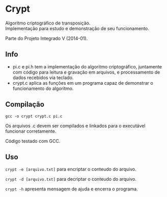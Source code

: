 # Crypt

Algoritmo criptográfico de transposição.  
Implementação para estudo e demonstração de seu funcionamento.

Parte do Projeto Integrado V (2014-01).

## Info

* pi.c e pi.h tem a implementação do algoritmo criptográfico,
juntamente com código para leitura e gravação em arquivos, e
processamento de dados recebidos via teclado.
* crypt.c aplica as funções em um programa capaz de demonstrar
o funcionamento do algoritmo.

## Compilação

    gcc -o crypt crypt.c pi.c

Os arquivos .c devem ser compilados e linkados para o executável
funcionar corretamente.

Código testado com GCC.

## Uso

`crypt -e [arquivo.txt]` para encriptar o conteudo do arquivo.

`crypt -d [arquivo.txt]` para decriptar o conteudo do arquivo.

`crypt -h` apresenta mensagem de ajuda e encerra o programa.
